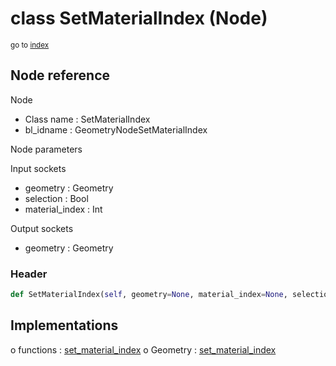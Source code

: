 # class SetMaterialIndex (Node)

<sub>go to [index](/docs/index.md)</sub>

## Node reference

Node
 - Class name : SetMaterialIndex
 - bl_idname : GeometryNodeSetMaterialIndex

Node parameters

Input sockets
 - geometry : Geometry
 - selection : Bool
 - material_index : Int

Output sockets
 - geometry : Geometry

### Header

``` python
def SetMaterialIndex(self, geometry=None, material_index=None, selection=None, node_label=None, node_color=None):
```

## Implementations

o functions : [set_material_index](/docs/GeoNodes_classes/GLOBAL.md#set_material_index)
o Geometry : [set_material_index](/docs/GeoNodes_classes/Geometry.md#set_material_index)

